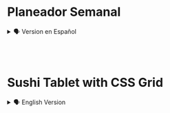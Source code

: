 # Planeador Semanal

<details>
    <summary>🗣️ Version en Español</summary>

<details>
    <summary>🖥️ Diseño Web</summary>

![glassmo](https://user-images.githubusercontent.com/62949966/177624058-8de8edc4-959a-4749-8c14-1bd617a64521.png)

</details><br>

## Bienvenido al reto Planeador semanal Glassmorphism! 👋

Dibujo de una tablita de Sushi con CSS Grid, sin hacer uso de imagenes, este delicioso platillo se desarrolla con etiquetas de HTML y estilos en CSS.<br><br>

## Herramientas. 

 - Html
 - Css
<br><br>

##  Instalación.

 - Comienza por clonar el respositorio: https://github.com/diegudeveloper/ProyectosCss.git
<br><br>

## Tu aporte.

No dudes en mencionar como se puede mejorar las estructuras con html y sobre todo el diseño con Css.

Debes recordar que se debe utilizar Css Grid.

Puedes crear una rama y realiza tus commits con cada cambio que realices.

<br><br>
## Implementando el Reto 📥📤

Crea tu propio diseño y solución, también puedes publicarlo en tu github y compártelo en las redes sociales para que podamos ver las distintas maneras de realizar este pequeño reto.

Utiliza el hashtag #RetosPlatziCSS en Twitter para llegar a más personas.

</details>

<br><br>
# Sushi Tablet with CSS Grid

<details>
    <summary>🗣️ English Version</summary>

<details>
    <summary>🖥️ Web design</summary>

![127 0 0 1_5500_index html](https://user-images.githubusercontent.com/62949966/173784919-17669c64-8514-4790-afb9-47f3cea465b5.png)

</details><br>

## Welcome to the Css Grid challenge! 👋

Drawing of a small Sushi table with CSS Grid, without using images, this delicious dish is developed with HTML tags and CSS styles.<br><br>

## Tools. 

 - Html
 - Css
<br><br>

## Installation.

 - Start by cloning the repository: https://github.com/diegudeveloper/ProyectosCss.git
<br><br>

## Your contribution.

Do not hesitate to mention how you can improve the structures with html and especially the design with Css.

You must remember to use Css Grid.

You can create a branch and make your commits with every change you make.

<br><br>
## Implementing the Challenge 📥📤

Create your own design and solution, you can also publish it in your github and share it on social networks so we can see the different ways to do this little challenge.

Use the hashtag #PlatziCSSChallenges on Twitter to reach more people.

</details>
